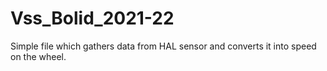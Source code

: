 # Vss_Bolid_2021-22
Simple file which gathers data from HAL sensor and converts it into speed on the wheel.
